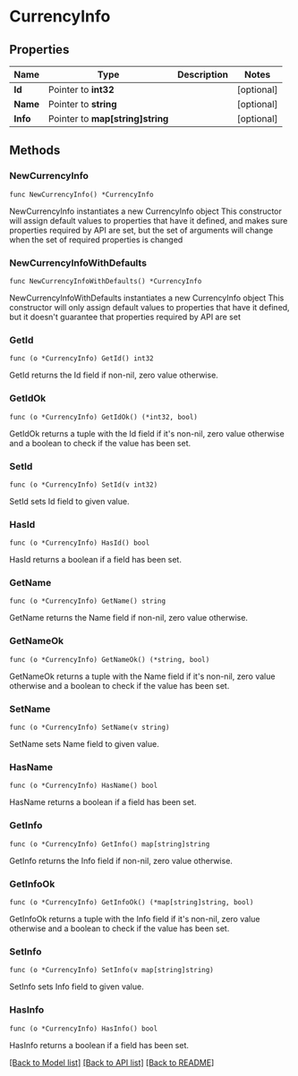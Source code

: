 # CurrencyInfo

## Properties

Name | Type | Description | Notes
------------ | ------------- | ------------- | -------------
**Id** | Pointer to **int32** |  | [optional] 
**Name** | Pointer to **string** |  | [optional] 
**Info** | Pointer to **map[string]string** |  | [optional] 

## Methods

### NewCurrencyInfo

`func NewCurrencyInfo() *CurrencyInfo`

NewCurrencyInfo instantiates a new CurrencyInfo object
This constructor will assign default values to properties that have it defined,
and makes sure properties required by API are set, but the set of arguments
will change when the set of required properties is changed

### NewCurrencyInfoWithDefaults

`func NewCurrencyInfoWithDefaults() *CurrencyInfo`

NewCurrencyInfoWithDefaults instantiates a new CurrencyInfo object
This constructor will only assign default values to properties that have it defined,
but it doesn't guarantee that properties required by API are set

### GetId

`func (o *CurrencyInfo) GetId() int32`

GetId returns the Id field if non-nil, zero value otherwise.

### GetIdOk

`func (o *CurrencyInfo) GetIdOk() (*int32, bool)`

GetIdOk returns a tuple with the Id field if it's non-nil, zero value otherwise
and a boolean to check if the value has been set.

### SetId

`func (o *CurrencyInfo) SetId(v int32)`

SetId sets Id field to given value.

### HasId

`func (o *CurrencyInfo) HasId() bool`

HasId returns a boolean if a field has been set.

### GetName

`func (o *CurrencyInfo) GetName() string`

GetName returns the Name field if non-nil, zero value otherwise.

### GetNameOk

`func (o *CurrencyInfo) GetNameOk() (*string, bool)`

GetNameOk returns a tuple with the Name field if it's non-nil, zero value otherwise
and a boolean to check if the value has been set.

### SetName

`func (o *CurrencyInfo) SetName(v string)`

SetName sets Name field to given value.

### HasName

`func (o *CurrencyInfo) HasName() bool`

HasName returns a boolean if a field has been set.

### GetInfo

`func (o *CurrencyInfo) GetInfo() map[string]string`

GetInfo returns the Info field if non-nil, zero value otherwise.

### GetInfoOk

`func (o *CurrencyInfo) GetInfoOk() (*map[string]string, bool)`

GetInfoOk returns a tuple with the Info field if it's non-nil, zero value otherwise
and a boolean to check if the value has been set.

### SetInfo

`func (o *CurrencyInfo) SetInfo(v map[string]string)`

SetInfo sets Info field to given value.

### HasInfo

`func (o *CurrencyInfo) HasInfo() bool`

HasInfo returns a boolean if a field has been set.


[[Back to Model list]](../README.md#documentation-for-models) [[Back to API list]](../README.md#documentation-for-api-endpoints) [[Back to README]](../README.md)


